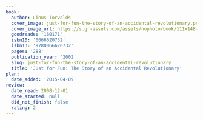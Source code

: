 ```yaml
---
book:
  author: Linus Torvalds
  cover_image: just-for-fun-the-story-of-an-accidental-revolutionary.png
  cover_image_url: https://s.gr-assets.com/assets/nophoto/book/111x148-bcc042a9c91a29c1d680899eff700a03.png
  goodreads: '160171'
  isbn10: '0066620732'
  isbn13: '9780066620732'
  pages: '288'
  publication_year: '2002'
  slug: just-for-fun-the-story-of-an-accidental-revolutionary
  title: 'Just for Fun: The Story of an Accidental Revolutionary'
plan:
  date_added: '2015-04-09'
review:
  date_read: 2008-12-01
  date_started: null
  did_not_finish: false
  rating: 2
---
```

